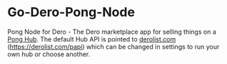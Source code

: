# Go-Dero-Pong-Node
 Pong Node for Dero - The Dero marketplace app for selling things on a [Pong Hub](https://github.com/siteraiser/Dero-Pong-Hub-in-Go-Fiber).
 The default Hub API is pointed to <a href="https://www.derolist.com">derolist.com</a> (https://derolist.com/papi) which can be changed in settings to run your own hub or choose another. 
 
